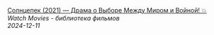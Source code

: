 <!--2024-12-11 15:54:20-->
<div class="yb">
  <a class="nodecor" href="/posts.html?filmy/solncepek_2021_drama_o_vybore_mejdu_mirom_i_vojnoj">
    <img class="preview" data-videoid="Qed5WnyEnRM" src="https://i2.ytimg.com/vi/Qed5WnyEnRM/hqdefault.jpg" align="middle" alt="">
  </a>
  <div class="inlbl text">
    <a class="nodecor" href="/posts.html?filmy/solncepek_2021_drama_o_vybore_mejdu_mirom_i_vojnoj">Солнцепек (2021) — Драма о Выборе Между Миром и Войной! 💥</a><br>
    <i class="smaller2">Watch Movies - библиотека фильмов</i><br>
    <i class="smaller3">2024-12-11</i>
  </div>
</div>
